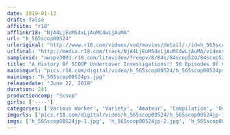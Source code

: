 ```yaml
---
date: 2019-01-13
draft: false
affsite: "r18"
afflinkr18: "NjA4LjEuMS4xLjAuMC4wLjAuMA"
url: "h_565scop00524"
urloriginal: "http://www.r18.com/videos/vod/movies/detail/-/id=h_565scop00524"
urlfinal: "http://media.r18.com/track/NjA4LjEuMS4xLjAuMC4wLjAuMA/videos/vod/movies/detail/-/id=h_565scop00524"
samplevid: "awspv3001.r18.com/litevideo/freepv/8/84s/84scop524/84scop524_dmb_w.mp4"
title: "A History Of SCOOP Undercover Investigations!! 50 Episodes Of Going Undercover At Different Clubs In An Ultra Greatest Hits Collection!! We Bring You Inside SCOOP On 30 Different Clubs!!!!"
mainimgurl: "pics.r18.com/digital/video/h_565scop00524/h_565scop00524ps.jpg"
mainimgs: "h_565scop00524ps.jpg"
releasedate: "June 22, 2018"
duration: 241
productioncomp: "Scoop"
girls: ['----']
categories: ['Various Worker', 'Variety', 'Amateur', 'Compilation', 'Over 4 Hours', 'Hi-Def']
imgurls: ['pics.r18.com/digital/video/h_565scop00524/h_565scop00524jp-1.jpg', 'pics.r18.com/digital/video/h_565scop00524/h_565scop00524jp-2.jpg', 'pics.r18.com/digital/video/h_565scop00524/h_565scop00524jp-3.jpg', 'pics.r18.com/digital/video/h_565scop00524/h_565scop00524jp-4.jpg', 'pics.r18.com/digital/video/h_565scop00524/h_565scop00524jp-5.jpg', 'pics.r18.com/digital/video/h_565scop00524/h_565scop00524jp-6.jpg', 'pics.r18.com/digital/video/h_565scop00524/h_565scop00524jp-7.jpg', 'pics.r18.com/digital/video/h_565scop00524/h_565scop00524jp-8.jpg', 'pics.r18.com/digital/video/h_565scop00524/h_565scop00524jp-9.jpg', 'pics.r18.com/digital/video/h_565scop00524/h_565scop00524jp-10.jpg', 'pics.r18.com/digital/video/h_565scop00524/h_565scop00524jp-11.jpg', 'pics.r18.com/digital/video/h_565scop00524/h_565scop00524jp-12.jpg', 'pics.r18.com/digital/video/h_565scop00524/h_565scop00524jp-13.jpg', 'pics.r18.com/digital/video/h_565scop00524/h_565scop00524jp-14.jpg', 'pics.r18.com/digital/video/h_565scop00524/h_565scop00524jp-15.jpg', 'pics.r18.com/digital/video/h_565scop00524/h_565scop00524jp-16.jpg', 'pics.r18.com/digital/video/h_565scop00524/h_565scop00524jp-17.jpg', 'pics.r18.com/digital/video/h_565scop00524/h_565scop00524jp-18.jpg', 'pics.r18.com/digital/video/h_565scop00524/h_565scop00524jp-19.jpg', 'pics.r18.com/digital/video/h_565scop00524/h_565scop00524jp-20.jpg']
imgs: ['h_565scop00524jp-1.jpg', 'h_565scop00524jp-2.jpg', 'h_565scop00524jp-3.jpg', 'h_565scop00524jp-4.jpg', 'h_565scop00524jp-5.jpg', 'h_565scop00524jp-6.jpg', 'h_565scop00524jp-7.jpg', 'h_565scop00524jp-8.jpg', 'h_565scop00524jp-9.jpg', 'h_565scop00524jp-10.jpg', 'h_565scop00524jp-11.jpg', 'h_565scop00524jp-12.jpg', 'h_565scop00524jp-13.jpg', 'h_565scop00524jp-14.jpg', 'h_565scop00524jp-15.jpg', 'h_565scop00524jp-16.jpg', 'h_565scop00524jp-17.jpg', 'h_565scop00524jp-18.jpg', 'h_565scop00524jp-19.jpg', 'h_565scop00524jp-20.jpg']
---
```

